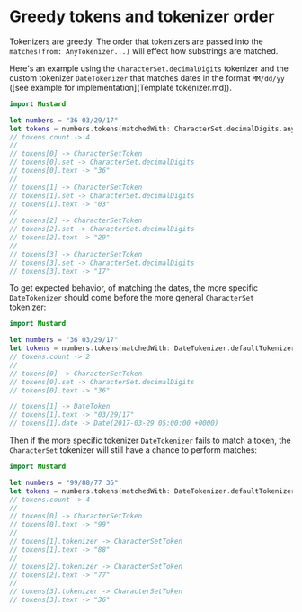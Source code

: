 # Greedy tokens and tokenizer order

Tokenizers are greedy. The order that tokenizers are passed into the `matches(from: AnyTokenizer...)` will effect how substrings are matched.

Here's an example using the `CharacterSet.decimalDigits` tokenizer and the custom tokenizer `DateTokenizer` that matches dates in the format `MM/dd/yy` ([see example for implementation](Template tokenizer.md)).

````Swift
import Mustard

let numbers = "36 03/29/17"
let tokens = numbers.tokens(matchedWith: CharacterSet.decimalDigits.anyTokenizer, DateTokenizer.defaultTokenizer)
// tokens.count -> 4
//
// tokens[0] -> CharacterSetToken
// tokens[0].set -> CharacterSet.decimalDigits
// tokens[0].text -> "36"
//
// tokens[1] -> CharacterSetToken
// tokens[1].set -> CharacterSet.decimalDigits
// tokens[1].text -> "03"
//
// tokens[2] -> CharacterSetToken
// tokens[2].set -> CharacterSet.decimalDigits
// tokens[2].text -> "29"
//
// tokens[3] -> CharacterSetToken
// tokens[3].set -> CharacterSet.decimalDigits
// tokens[3].text -> "17"

````

To get expected behavior, of matching the dates, the more specific `DateTokenizer` should come before the more general `CharacterSet` tokenizer:

````Swift
import Mustard

let numbers = "36 03/29/17"
let tokens = numbers.tokens(matchedWith: DateTokenizer.defaultTokenizer, CharacterSet.decimalDigits.anyTokenizer)
// tokens.count -> 2
//
// tokens[0] -> CharacterSetToken
// tokens[0].set -> CharacterSet.decimalDigits
// tokens[0].text -> "36"

// tokens[1] -> DateToken
// tokens[1].text -> "03/29/17"
// tokens[1].date -> Date(2017-03-29 05:00:00 +0000)
````

Then if the more specific tokenizer `DateTokenizer` fails to match a token, the `CharacterSet` tokenizer will still have a chance to perform matches:

````Swift
import Mustard

let numbers = "99/88/77 36"
let tokens = numbers.tokens(matchedWith: DateTokenizer.defaultTokenizer, CharacterSet.decimalDigits.anyTokenizer)
// tokens.count -> 4
//
// tokens[0] -> CharacterSetToken
// tokens[0].text -> "99"
//
// tokens[1].tokenizer -> CharacterSetToken
// tokens[1].text -> "88"
//
// tokens[2].tokenizer -> CharacterSetToken
// tokens[2].text -> "77"
//
// tokens[3].tokenizer -> CharacterSetToken
// tokens[3].text -> "36"

````
